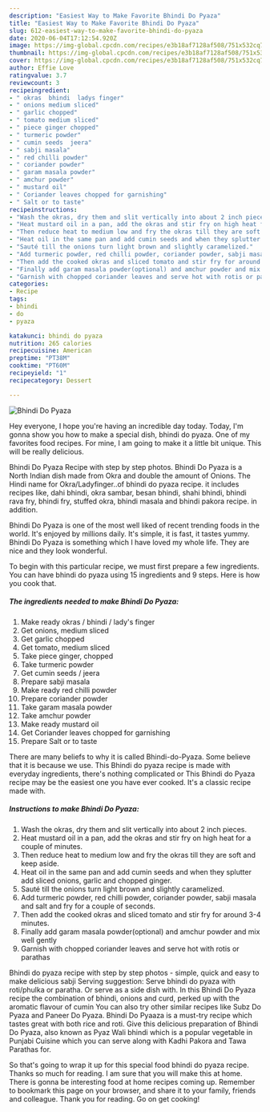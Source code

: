 ```yaml
---
description: "Easiest Way to Make Favorite Bhindi Do Pyaza"
title: "Easiest Way to Make Favorite Bhindi Do Pyaza"
slug: 612-easiest-way-to-make-favorite-bhindi-do-pyaza
date: 2020-06-04T17:12:54.920Z
image: https://img-global.cpcdn.com/recipes/e3b18af7128af508/751x532cq70/bhindi-do-pyaza-recipe-main-photo.jpg
thumbnail: https://img-global.cpcdn.com/recipes/e3b18af7128af508/751x532cq70/bhindi-do-pyaza-recipe-main-photo.jpg
cover: https://img-global.cpcdn.com/recipes/e3b18af7128af508/751x532cq70/bhindi-do-pyaza-recipe-main-photo.jpg
author: Effie Love
ratingvalue: 3.7
reviewcount: 3
recipeingredient:
- " okras  bhindi  ladys finger"
- " onions medium sliced"
- " garlic chopped"
- " tomato medium sliced"
- " piece ginger chopped"
- " turmeric powder"
- " cumin seeds  jeera"
- " sabji masala"
- " red chilli powder"
- " coriander powder"
- " garam masala powder"
- " amchur powder"
- " mustard oil"
- " Coriander leaves chopped for garnishing"
- " Salt or to taste"
recipeinstructions:
- "Wash the okras, dry them and slit vertically into about 2 inch pieces."
- "Heat mustard oil in a pan, add the okras and stir fry on high heat for a couple of minutes."
- "Then reduce heat to medium low and fry the okras till they are soft and keep aside."
- "Heat oil in the same pan and add cumin seeds and when they splutter add sliced onions, garlic and chopped ginger."
- "Sauté till the onions turn light brown and slightly caramelized."
- "Add turmeric powder, red chilli powder, coriander powder, sabji masala and salt and fry for a couple of seconds."
- "Then add the cooked okras and sliced tomato and stir fry for around 3-4 minutes."
- "Finally add garam masala powder(optional) and amchur powder and mix well gently"
- "Garnish with chopped coriander leaves and serve hot with rotis or parathas"
categories:
- Recipe
tags:
- bhindi
- do
- pyaza

katakunci: bhindi do pyaza 
nutrition: 265 calories
recipecuisine: American
preptime: "PT38M"
cooktime: "PT60M"
recipeyield: "1"
recipecategory: Dessert

---
```



![Bhindi Do Pyaza](https://img-global.cpcdn.com/recipes/e3b18af7128af508/751x532cq70/bhindi-do-pyaza-recipe-main-photo.jpg)

Hey everyone, I hope you're having an incredible day today. Today, I'm gonna show you how to make a special dish, bhindi do pyaza. One of my favorites food recipes. For mine, I am going to make it a little bit unique. This will be really delicious.

Bhindi Do Pyaza Recipe with step by step photos. Bhindi Do Pyaza is a North Indian dish made from Okra and double the amount of Onions. The Hindi name for Okra/Ladyfinger..of bhindi do pyaza recipe. it includes recipes like, dahi bhindi, okra sambar, besan bhindi, shahi bhindi, bhindi rava fry, bhindi fry, stuffed okra, bhindi masala and bhindi pakora recipe. in addition.

Bhindi Do Pyaza is one of the most well liked of recent trending foods in the world. It's enjoyed by millions daily. It's simple, it is fast, it tastes yummy. Bhindi Do Pyaza is something which I have loved my whole life. They are nice and they look wonderful.


To begin with this particular recipe, we must first prepare a few ingredients. You can have bhindi do pyaza using 15 ingredients and 9 steps. Here is how you cook that.

<!--inarticleads1-->

##### The ingredients needed to make Bhindi Do Pyaza:

1. Make ready  okras / bhindi / lady&#39;s finger
1. Get  onions, medium sliced
1. Get  garlic chopped
1. Get  tomato, medium sliced
1. Take  piece ginger, chopped
1. Take  turmeric powder
1. Get  cumin seeds / jeera
1. Prepare  sabji masala
1. Make ready  red chilli powder
1. Prepare  coriander powder
1. Take  garam masala powder
1. Take  amchur powder
1. Make ready  mustard oil
1. Get  Coriander leaves chopped for garnishing
1. Prepare  Salt or to taste


There are many beliefs to why it is called Bhindi-do-Pyaza. Some believe that it is because we use. This Bhindi do pyaza recipe is made with everyday ingredients, there&#39;s nothing complicated or This Bhindi do Pyaza recipe may be the easiest one you have ever cooked. It&#39;s a classic recipe made with. 

<!--inarticleads2-->

##### Instructions to make Bhindi Do Pyaza:

1. Wash the okras, dry them and slit vertically into about 2 inch pieces.
1. Heat mustard oil in a pan, add the okras and stir fry on high heat for a couple of minutes.
1. Then reduce heat to medium low and fry the okras till they are soft and keep aside.
1. Heat oil in the same pan and add cumin seeds and when they splutter add sliced onions, garlic and chopped ginger.
1. Sauté till the onions turn light brown and slightly caramelized.
1. Add turmeric powder, red chilli powder, coriander powder, sabji masala and salt and fry for a couple of seconds.
1. Then add the cooked okras and sliced tomato and stir fry for around 3-4 minutes.
1. Finally add garam masala powder(optional) and amchur powder and mix well gently
1. Garnish with chopped coriander leaves and serve hot with rotis or parathas


Bhindi do pyaza recipe with step by step photos - simple, quick and easy to make delicious sabji Serving suggestion: Serve bhindi do pyaza with roti/phulka or paratha. Or serve as a side dish with. In this Bhindi Do Pyaza recipe the combination of bhindi, onions and curd, perked up with the aromatic flavour of cumin You can also try other similar recipes like Subz Do Pyaza and Paneer Do Pyaza. Bhindi Do Pyaaza is a must-try recipe which tastes great with both rice and roti. Give this delicious preparation of Bhindi Do Pyaza, also known as Pyaz Wali bhindi which is a popular vegetable in Punjabi Cuisine which you can serve along with Kadhi Pakora and Tawa Parathas for. 

So that's going to wrap it up for this special food bhindi do pyaza recipe. Thanks so much for reading. I am sure that you will make this at home. There is gonna be interesting food at home recipes coming up. Remember to bookmark this page on your browser, and share it to your family, friends and colleague. Thank you for reading. Go on get cooking!
